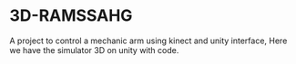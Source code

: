 # 3D-RAMSSAHG
A project to control a mechanic arm using kinect and unity interface, Here we have the simulator 3D on unity with code.
